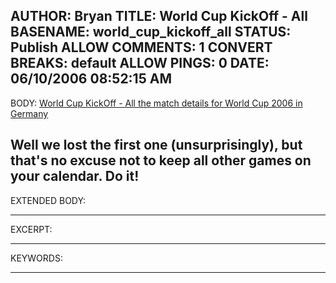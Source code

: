 AUTHOR: Bryan
TITLE: World Cup KickOff - All
BASENAME: world_cup_kickoff_all
STATUS: Publish
ALLOW COMMENTS: 1
CONVERT BREAKS: __default__
ALLOW PINGS: 0
DATE: 06/10/2006 08:52:15 AM
-----
BODY:
<a title="World Cup KickOff - All the match details for World Cup 2006 in Germany" href="http://www.worldcupkickoff.com/">World Cup KickOff - All the match details for World Cup 2006 in Germany</a>

Well we lost the first one (unsurprisingly), but that's no excuse not to keep all other games on your calendar. Do it!
-----
EXTENDED BODY:

-----
EXCERPT:

-----
KEYWORDS:

-----


